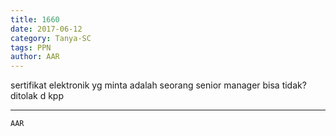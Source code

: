 ```yaml
---
title: 1660
date: 2017-06-12
category: Tanya-SC
tags: PPN
author: AAR
---
```


sertifikat elektronik yg minta adalah seorang senior manager bisa tidak? ditolak d kpp

---



`AAR`
